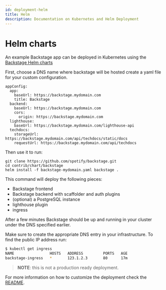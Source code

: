```yaml
---
id: deployment-helm
title: Helm
description: Documentation on Kubernetes and Helm Deployment
---
```


# Helm charts

An example Backstage app can be deployed in Kubernetes using the [Backstage Helm
charts][backstage-helm-charts]

First, choose a DNS name where backstage will be hosted create a yaml file for
your custom configuration.

```
appConfig:
  app:
    baseUrl: https://backstage.mydomain.com
    title: Backstage
  backend:
    baseUrl: https://backstage.mydomain.com
    cors:
      origin: https://backstage.mydomain.com
  lighthouse:
    baseUrl: https://backstage.mydomain.com/lighthouse-api
  techdocs:
    storageUrl: https://backstage.mydomain.com/api/techdocs/static/docs
    requestUrl: https://backstage.mydomain.com/api/techdocs

```

Then use it to run:

```
git clone https://github.com/spotify/backstage.git
cd contrib/chart/backstage
helm install -f backstage-mydomain.yaml backstage .
```

This command will deploy the following pieces:

- Backstage frontend
- Backstage backend with scaffolder and auth plugins
- (optional) a PostgreSQL instance
- lighthouse plugin
- ingress

After a few minutes Backstage should be up and running in your cluster under the
DNS specified earlier.

Make sure to create the appropriate DNS entry in your infrastructure. To find
the public IP address run:

```bash
$ kubectl get ingress
NAME                HOSTS   ADDRESS         PORTS   AGE
backstage-ingress   *       123.1.2.3       80      17m
```

> **NOTE**: this is not a production ready deployment.

For more information on how to customize the deployment check the
[README][charts-readme].

[backstage-helm-charts]:
  (https://github.com/spotify/backstage/tree/master/contrib/chart/backstage)
[charts-readme]:
  (https://github.com/spotify/backstage/tree/master/contrib/chart/backstage/README.md)
